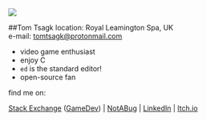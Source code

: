 <img id="icon" src="@DIR_IMAGES@icon_tomtsagk.png"/>

##Tom Tsagk
location: Royal Leamington Spa, UK<br>
e-mail: tomtsagk@protonmail.com<br>

* video game enthusiast
* enjoy C
* `ed` is the standard editor!
* open-source fan

find me on:

[Stack Exchange](https://stackexchange.com/users/3568134) ([GameDev](https://gamedev.stackexchange.com/users/50867/tomtsagk)) |
[NotABug](https://notabug.org/tomtsagk) |
[LinkedIn](https://linkedin.com/in/tom-tsagkatos) |
[Itch.io](https://darkdimension.itch.io/)
